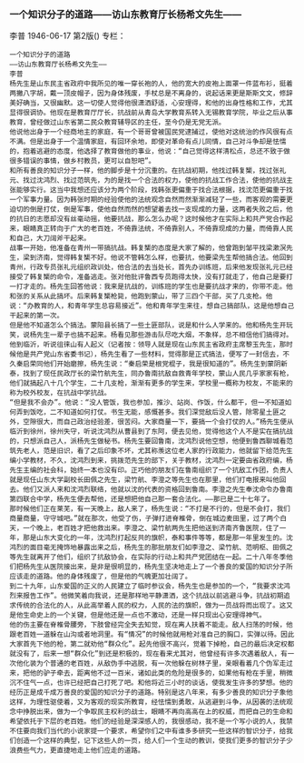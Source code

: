 ### 一个知识分子的道路——访山东教育厅长杨希文先生——
李普
1946-06-17
第2版()
专栏：

    一个知识分子的道路
    ——访山东教育厅长杨希文先生——
    李普
    杨先生是山东民主省政府中我所见的唯一穿长袍的人，他的宽大的皮袍上面罩一件蓝布衫，挺着两撇八字胡，戴一顶皮帽子，因为身体残废，手杖总是不离身的，说起话来更是斯斯文文，修辞美好确当，又很幽默。这一切使人觉得他很潇洒舒适，心安理得，和他的出身性格和工作，尤其显得很调协。他现在是教育厅厅长，抗战前从青岛大学教育系转入无锡教育学院，毕业之后从事教育，曾经做过山东省第二民众教育辅导区的主任，至今仍是无党无派。
    他说他出身于一个经商地主的家庭，有一个哥哥曾被国民党逮捕过，使他对这统治的作风很有点不满。但是出身于一个温情家庭，有回环余地，即使对革命有点儿同情，自己对斗争却是怯懦的，抱着逃避的态度，他选择了教育做他的事业，他说：“自己觉得这样清松点，总还不致于做很多错误的事情，做乡村教员，更可以自恕吧”。
    和所有善良的知识分子一样，他的脚步是十分沉重的。在抗战初期，他找过韩复榘，找过张礼元、找过沈鸿烈、找过范筑先，为的是找一个合法的权力，使他的抗战工作合法，使他的抗战主张能够实行。这当中我想还应该分为两个阶段，找韩张更偏重于找合法根据，找沈范更偏重于找一个军事力量。因为韩张时期的经验使他的法统观念自然而然渐渐减轻了一些，而客观的需要更迫切的倒是打仗，倒是军事，使他自然而然的想望着去找一支现成的力量，这两者失败之后，他的抗日的志愿却没有丝毫动摇，他要抗战，那么怎么办呢？这时候他才在实际上和共产党合作起来，眼睛真正转向于广大的老百姓，不倚靠法统，不倚靠别人，不倚靠现成的力量，而倚靠人民和自己，大刀阔斧干起来。
    战事一开始，他准备在青州一带搞抗战。韩复榘的态度是大家了解的，他曾跑到邹平找梁漱溟先生，梁到济南，觉得韩复榘不好。他说不管韩怎么样，也要抗，他要梁先生帮他搞合法。他回到青州，行政专员张礼元组织政训处，他合法的去当处长，首先办训练班，后来他发现张礼元已经接受了韩复榘的命令，准备逃走。张对他批评鲁西专员跑得太快，没有打就走了，他自己是要打一打才走的。杨先生回答他说：我来是抗战的，训练班的学生也是要抗战才来的，你带不走。他和张的关系从此搞坏。后来韩复榘枪毙，他跑到蒙山，带了三四个干部，买了几支枪。他说：“办教育的人，和青年学生总容易接近”。他和青年学生来往，想自己搞部队，这是他想自己干起来的第一次。
    但是他不知道怎么个搞法。蒙阳县长搞了一些土匪部队，说是和什么人学来的。他和杨先生开玩笑，说杨先生一辈子也搞不起来。杨看见那些游击队尽吃大烟，不象样，总不相信他们搞得对。他到临沂，听说徂徕山有人起义（记者按：领导人就是现在山东民主省政府主席黎玉先生，那时候他是共产党山东省委书记），杨先生看了一些材料，觉得那是正式搞法，便写了一封信去，不久秦启荣同他们开始磨擦，杨先生说：“秦启荣是根党棍子，我是很知道的”。杨先生到蒙阴新泰，找到了现任民政厅长的梁竹航先生，同办鲁南抗敌自救青年学校，蒙山人民几乎家家有枪，他们就搞起八十几个学生，二十几支枪，渐渐有更多的学生来，学校里一概称为校友，不能来的称为校外校友，在抗战中学抗战。
    “但是我不会办”。他说：“没人管饭，我也参加，推沙、站岗、作饭，什么都干，但一不知道如何弄到饭吃，二不知道如何打仗。书生无能，感慨甚多。我们深觉敌后没人管，除零星土匪之外，空隙很大，而自己政治经验差，很苦闷。大家商量一下，要搞一个会打仗的人。”杨先生便从临沂到徐州，徐州失守，听说沈鸿烈从曹县到了东阿，便去见他，觉得他这个人不是实在搞抗战的，只想派自己人，派杨先生做秘书。杨先生要回鲁南，沈鸿烈说他空想，他便到鲁西聊城看范筑先老人，范是旧识，看了之后印象不坏，尤其称羡这位老人家的行政能力，他就留下给范先生编小学教材，不久，沈鸿烈到来，挑拨范先生的部下，关于教材，沈鸿烈一定要由省政府编，杨先生主编的社会科，始终一本也没有印。正巧他的朋友们在鲁南组织了一个抗敌工作团，负责人就是现任山东大学副校长田佩之先生，梁竹航、李澄之等先生也在那里，他们打电报来叫他回去。他们又派人来和沈鸿烈联络，他就以沈的代表的资格回到鲁南。李澄之先生奉沈命令办鲁南第四联合中学，杨先生便去帮他，还是想把他自己那一套合法化。——那已是二十七年了。
    那时候他们正在莱芜，有一天晚上，敌人来了，杨先生说：“不打是不行的，但是不会打，我们商量商量，守守城吧。”就在那次，他受了伤，子弹打进脊椎骨，倒在城边麦田里，过了两个白天，一个晚上，老百姓才把他救出来。李澄之、梁竹航两先生把他送到济南齐鲁医院，住了一年，那是山东大变化的一年，沈鸿烈打起反共的旗帜，泰和事件等等，都是那一年里发生的。沈鸿烈的面目毫无掩饰地暴露出来之后，杨先生的那批朋友们如李澄之、梁竹航、范明枢、田佩之等先生就离开了他们，组织了抗敌协会，在实际的行动上和共产党团结在一起。二十八年冬季他们把杨先生从医院接出来，是非是很明显的，杨先生坚决地走上了一个善良的爱国的知识分子所应该走的道路。他的身体残废了，但是他的气魄更加壮阔了。
    到二十九年，山东爱国的正义的人民建立了临时参议会，杨先生也是参加的一个，“我要求沈鸿烈来报告工作”。他微笑着向我说，还是那样地平静潇洒，这个抗战以前逃避斗争，抗战初期追求传统的合法化的人，从此高举着人民的权力，人民的法的旗帜，做为一员战将而出现了。这又是他生命史上的一个关键，但是他还是一点也不激动，还是一样只现出心安理得神气。
    他的伤主要在脊椎骨腰旁，下肢曾经完全失去知觉，现在离人扶着不能走。敌人扫荡的时候，他跟老百姓一道躲在山沟或者地洞里。有“情况”的时候他就用枪对准自己的胸口，实弹以待。因此大家首先下他的枪，第二就劝他“群众化”。起先他很不高兴，觉着下掉枪，自己的最后决定权都就没有了，后来一想“群众化”到还是积极的，现在看来尤其对，他曾经有许多次遇着敌人，有一次他化装为个普通的老百姓，从敌伪手中逃脱，有一次他躲在树林子里，亲眼看着几个伪军走过来，把他的驴子牵去，距离他不过一百米，诸如此类的危险是很多的，如果他有枪在手里，稍微沉不住气一点，也许已经把自己打死了吧。和他将近三小时的谈话，使我发生许多的梦想。他的经历正是成千成万善良的爱国的知识分子的道路。特别是这八年来，有多少善良的知识分子象他这样，为理性驱使着，又为客观的现实所教育，经怯懦到勇敢，从逃避到斗争，从因袭的法统观念中挣脱出来，做为一个争取民主权利的战士，眼睛不再向高高在上的权威，而把自己的生命和希望依托于下层的老百姓。他们的经验是深深感人的，我很感动，我不是一个写小说的人，我禁不住要向我们当代的小说家提一个要求，希望你们之中有谁多多研究一些这样的智识分子，给我们创造一个这样的典型，记下这些人的一页，给人们一个生动的教训，使我们更多的智识分子少浪费些气力，更直捷地走上他们应走的道路。
